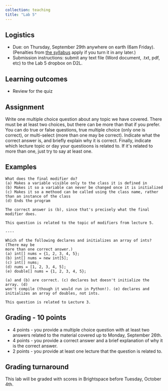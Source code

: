 ```yaml
---
collection: teaching
title: "Lab 5"
---
```


## Logistics
* Due: on Thursday, September 29th anywhere on earth (6am Friday). (Penalties from [the
	syllabus](https://lgw2.github.io/teaching/csci132-fall-2022/syllabus/)
	apply if you turn it in any later.)
* Submission instructions: submit any text file (Word document, .txt, pdf, etc)
	to the Lab 5 dropbox on D2L.

## Learning outcomes
* Review for the quiz

## Assignment

Write one multiple choice question about any topic we have covered. There must
be at least two choices, but there can be more than that if you prefer. You can
do true or false questions, true multiple choice (only one is correct), or
multi-select (more than one may be correct).
Indicate what the correct answer is, and briefly explain why it is correct.
Finally, indicate which lecture topic or day your questioons is related to. If
it's related to more than one, just try to say at least one.

## Examples

```
What does the final modifier do?
(a) Makes a variable visible only to the class it is defined in
(b) Makes it so a variable can never be changed once it is initialized
(c) Makes it so a methood can be called using the class name, rather than an instance of the class
(d) Ends the program

The correct answer is (b), since that's precisely what the final modifier does.

This question is related to the topic of modifiers from lecture 5.

----

Which of the following declares and initializes an array of ints? (There may be
more than one correct answer.)
(a) int[] nums = {1, 2, 3, 4, 5};
(b) int[] nums = new int[5];
(c) int[] nums;
(d) nums = [1, 2, 3, 4, 5];
(e) double[] nums = {1, 2, 3, 4, 5};

(a) and (b) are correct. (c) declares but doesn't initialize the array. (d)
won't compile (though it would run in Python!). (e) declares and initializes an array of doubles, not ints.

This question is related to Lecture 3.

```

## Grading - 10 points
* 4 points - you provide a multiple choice question with at least two answers related to the material
	covered up to Monday, September 26th.
* 4 points - you provide a correct answer and a brief explanation of why it is
	the correct answer.
* 2 points - you provide at least one lecture that the question is related
	to.

## Grading turnaround
This lab will be graded with scores in Brightspace before Tuesday, October
4th.
